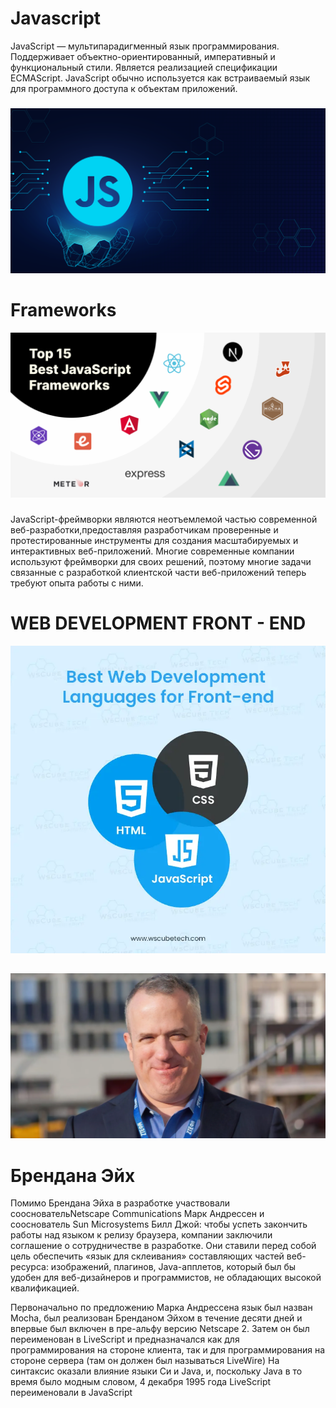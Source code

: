 # Javascript
JavaScript — мультипарадигменный 
язык программирования. Поддерживает
объектно-ориентированный, императивный
и функциональный стили. Является реализацией
спецификации ECMAScript. JavaScript обычно 
используется как встраиваемый язык для программного 
доступа к объектам приложений. 
###
![alt text](js.png)

# Frameworks 
![alt text](frameworks.png)
###
JavaScript-фреймворки являются неотъемлемой частью современной веб-разработки,предоставляя разработчикам проверенные и протестированные инструменты для создания масштабируемых и интерактивных веб-приложений. Многие современные компании используют фреймворки для своих решений, поэтому многие задачи связанные с разработкой клиентской части веб-приложений теперь требуют опыта работы с ними.
###
# WEB DEVELOPMENT FRONT - END
![alt text](web-development.webp)   
##
![alt text](Brendan-Eich.webp)
# Брендана Эйх
Помимо Брендана Эйха в разработке участвовали соосновательNetscape Communications Марк Андрессен и сооснователь Sun Microsystems Билл Джой: чтобы успеть закончить работы над языком к релизу браузера, компании заключили соглашение о сотрудничестве в разработке. Они ставили перед собой цель обеспечить «язык для склеивания» составляющих частей веб-ресурса: изображений, плагинов, Java-апплетов, который был бы удобен для веб-дизайнеров и программистов, не обладающих высокой квалификацией.

Первоначально по предложению Марка Андрессена язык был назван Mocha, был реализован Бренданом Эйхом в течение десяти дней и впервые был включен в пре-альфу версию Netscape 2. Затем он был переименован в LiveScript и предназначался как для программирования на стороне клиента, так и для программирования на стороне сервера (там он должен был называться LiveWire) На синтаксис оказали влияние языки Си и Java, и, поскольку Java в то время было модным словом, 4 декабря 1995 года LiveScript переименовали в JavaScript

